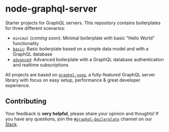 # node-graphql-server

Starter projects for GraphQL servers. This repository contains boilerplates for three different scenarios:

- `minimal` (_coming soon_): Minimal boilerplate with basic "Hello World" functionality
- [`basic`](./basic): Basic boilerplate based on a simple data model and with a GraphQL database
- [`advanced`](./advanced): Advanced boilerplate with a GraphQL database authentication and realtime subscriptions

All projects are based on [`graphql-yoga`](https://github.com/graphcool/graphql-yoga/), a fully-featured GraphQL server library with focus on easy setup, performance & great developer experience.

## Contributing

Your feedback is **very helpful**, please share your opinion and thoughts! If you have any questions, join the [`#graphql-boilerplate`](https://graphcool.slack.com/messages/graphql-boilerplate) channel on our [Slack](https://graphcool.slack.com/).
